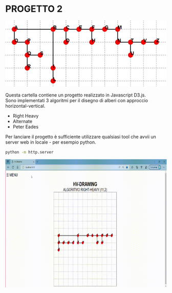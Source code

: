 # PROGETTO 2
<div align="center">
  <img src="https://github.com/mariocuomo/InfoVis/blob/main/progetto2/imgs/albero.jpg">
</div>

Questa cartella contiene un progetto realizzato in Javascript D3.js.<br>
Sono implementati 3 algoritmi per il disegno di alberi con approccio horizontal-vertical.

- Right Heavy
- Alternate
- Peter Eades

Per lanciare il progetto è sufficiente utilizzare qualsiasi tool che avvii un server web in locale - per esempio python.

``` Bash
python -m http.server
```

<div align="center">
  <img src="https://github.com/mariocuomo/InfoVis/blob/main/progetto2/imgs/alberi-in-movimento.gif" width="725" height="400" />
</div>
